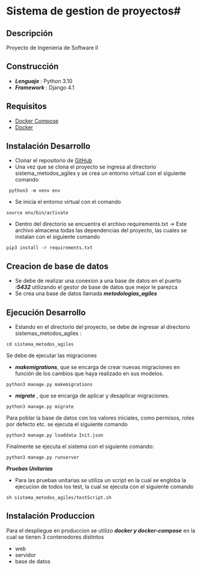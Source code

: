 # Sistema de gestion de proyectos#
##  Descripción ##
Proyecto de Ingenieria de Software II

## Construcción ##
* ***Lenguaje*** : Python 3.10
* ***Framework*** : Django 4.1

## Requisitos ##
* [Docker Compose](https://docs.docker.com/compose/install/)
* [Docker](https://www.docker.com/)


## Instalación Desarrollo ##
- Clonar el repositorio de [GitHub](link)
- Una vez que se clona el proyecto se ingresa al directorio sistema_metodos_agiles y se crea un entorno virtual con el siguiente comando 
```
 python3 -m venv env 
```
- Se inicia el entorno virtual con el comando 
```
source env/bin/activate 
```
- Dentro del directorio se encuentra el archivo requirements.txt -> Este archivo almacena todas las dependencias del proyecto, las cuales se instalan con el siguiente comando 
```
pip3 install -r requirements.txt 
```
## Creacion de base de datos ##
- Se debe de realizar una conexion a una base de datos en el puerto ***:5432*** utilizando el gestor de base de datos que mejor le parezca
- Se crea una base de datos llamada ***metodologias_agiles***

## Ejecución Desarrollo ##
- Estando en el directorio del proyecto, se debe de ingresar al directorio sistemas_metodos_agiles :
```
cd sistema_metodos_agiles
```
Se debe de ejecutar las migraciones
- ***makemigrations***, que se encarga de crear nuevas migraciones en función de los cambios que haya realizado en sus modelos.
```
python3 manage.py makemigrations 
```
- ***migrate*** , que se encarga de aplicar y desaplicar migraciones.
```
python3 manage.py migrate 
```
 
Para poblar la base de datos con los valores iniciales, como permisos, roles por defecto etc. se ejecuta el siguiente comando
```
python3 manage.py loaddata Init.json
```
Finalmente se ejecuta el sistema con el siguiente comando:
```
python3 manage.py runserver 
```
***Pruebas Unitarias***
- Para las pruebas unitarias se utiliza un script en la cual se engloba la ejecucion de todos los test, la cual se ejecuta con el siguiente comando
```
sh sistema_metodos_agiles/testScript.sh
```
## Instalación Produccion ##
Para el despliegue en produccion se utilizo ***docker y docker-compose*** en la cual se tienen 3 contenedores distintos
- web 
- servidor 
- base de datos 

